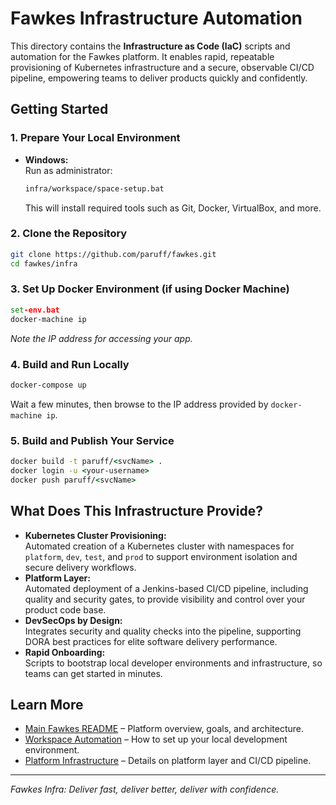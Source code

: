 # Fawkes Infrastructure Automation

This directory contains the **Infrastructure as Code (IaC)** scripts and automation for the Fawkes platform. It enables rapid, repeatable provisioning of Kubernetes infrastructure and a secure, observable CI/CD pipeline, empowering teams to deliver products quickly and confidently.

## Getting Started

### 1. Prepare Your Local Environment

- **Windows:**  
  Run as administrator:
  ```bat
  infra/workspace/space-setup.bat
  ```
  This will install required tools such as Git, Docker, VirtualBox, and more.

### 2. Clone the Repository

```sh
git clone https://github.com/paruff/fawkes.git
cd fawkes/infra
```

### 3. Set Up Docker Environment (if using Docker Machine)

```bat
set-env.bat
docker-machine ip
```

_Note the IP address for accessing your app._

### 4. Build and Run Locally

```bat
docker-compose up
```

Wait a few minutes, then browse to the IP address provided by `docker-machine ip`.

### 5. Build and Publish Your Service

```bat
docker build -t paruff/<svcName> .
docker login -u <your-username>
docker push paruff/<svcName>
```

## What Does This Infrastructure Provide?

- **Kubernetes Cluster Provisioning:**  
  Automated creation of a Kubernetes cluster with namespaces for `platform`, `dev`, `test`, and `prod` to support environment isolation and secure delivery workflows.
- **Platform Layer:**  
  Automated deployment of a Jenkins-based CI/CD pipeline, including quality and security gates, to provide visibility and control over your product code base.
- **DevSecOps by Design:**  
  Integrates security and quality checks into the pipeline, supporting DORA best practices for elite software delivery performance.
- **Rapid Onboarding:**  
  Scripts to bootstrap local developer environments and infrastructure, so teams can get started in minutes.

## Learn More

- [Main Fawkes README](../README.md) – Platform overview, goals, and architecture.
- [Workspace Automation](workspace/readme.md) – How to set up your local development environment.
- [Platform Infrastructure](platform/readme.md) – Details on platform layer and CI/CD pipeline.

---

_Fawkes Infra: Deliver fast, deliver better, deliver with confidence._
